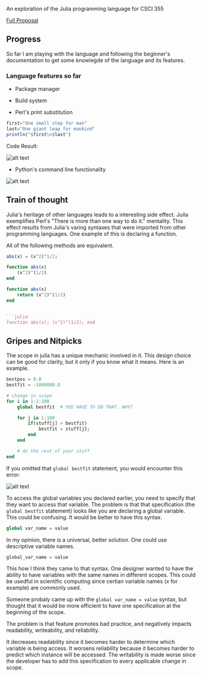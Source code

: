 
An exploration of the Julia programming language for CSCI 355

[Full Proposal](https://drive.google.com/open?id=1zAACVJXP2G_ECGt8eHKT_1zGMPDgzC5JwPi9xr1OOBM)

## Progress

So far I am playing with the language and following the beginner's documentation to get some knowlegde of the language and its features.

### Language features so far

 + Package manager

 + Build system

 + Perl's print substitution

```julia
first="One small step for man"
last="One giant leap for mankind"
println("$first\n$last")
```
Code Result:

![alt text](https://raw.githubusercontent.com/aklapatch/explore-julia/master/images/perlCodeResult.png)

 + Python's command line functionality

![alt text](https://raw.githubusercontent.com/aklapatch/explore-julia/master/images/juliaCMDExample.png)

## Train of thought

Julia's heritage of other languages leads to a interesting side effect. Juila exemplifies Perl's "There is more than one way to do it." mentality. This effect results from Julia's varing syntaxes that were imported from other programming languages. One example of this is declaring a function.

All of the following methods are equivalent.

```julia
abs(x) = (x^2)^1/2; 
```

```julia
function abs(x)
    (x^2)^(1/2)
end
```

```julia
function abs(x)
    return (x^2)^(1/2)
end


```julia
function abs(x); (x^2)^(1/2); end
```


## Gripes and Nitpicks

The scope in julia has a unique mechanic involved in it. This design choice can be good for clarity, but it only if you know what it means. Here is an example.

```julia
bestpos = 0.0
bestfit = -1000000.0

# change in scope
for i in 1:1:100
    global bestfit  # YOU HAVE TO DO THAT. WHY?

    for j in 1:100
        if(stuff[j] > bestfit)
            bestfit = stuff[j];
        end
    end   

    # do the rest of your stuff
end
```
If you omitted that `global bestfit` statement, you would encounter this error:

![alt text](https://raw.githubusercontent.com/aklapatch/explore-julia/master/images/juliaGlobalError.png)

To access the global variables you declared earlier, you need to specify that they want to access that variable. The problem is that that specification (the `global bestfit` statement) looks like you are declaring a global variable. This could be confusing. It would be better to have this syntax.  
```julia
global var_name = value
```
In my opinion, there is a universal, better solution. One could use descriptive variable names.
```julia
global_var_name = value
```
This how I think they came to that syntax. One designer wanted to have the ability to have variables with the same names in different scopes. This could be usedful in scientific computing since certian variable names (x for example) are commonly used. 

Someone probaly came up with the `global var_name = value` syntax, but thought that it would be more efficient to have one specification at the beginning of the scope.

The problem is that feature promotes bad practice, and negatively impacts readability, writeability, and reliability. 

It decreases readability since it becomes harder to determine which variable is being access. It worsens reliability because it becomes harder to predict which instance will be accessed. The writability is made worse since the developer has to add this specification to every applicable change in scope. 



